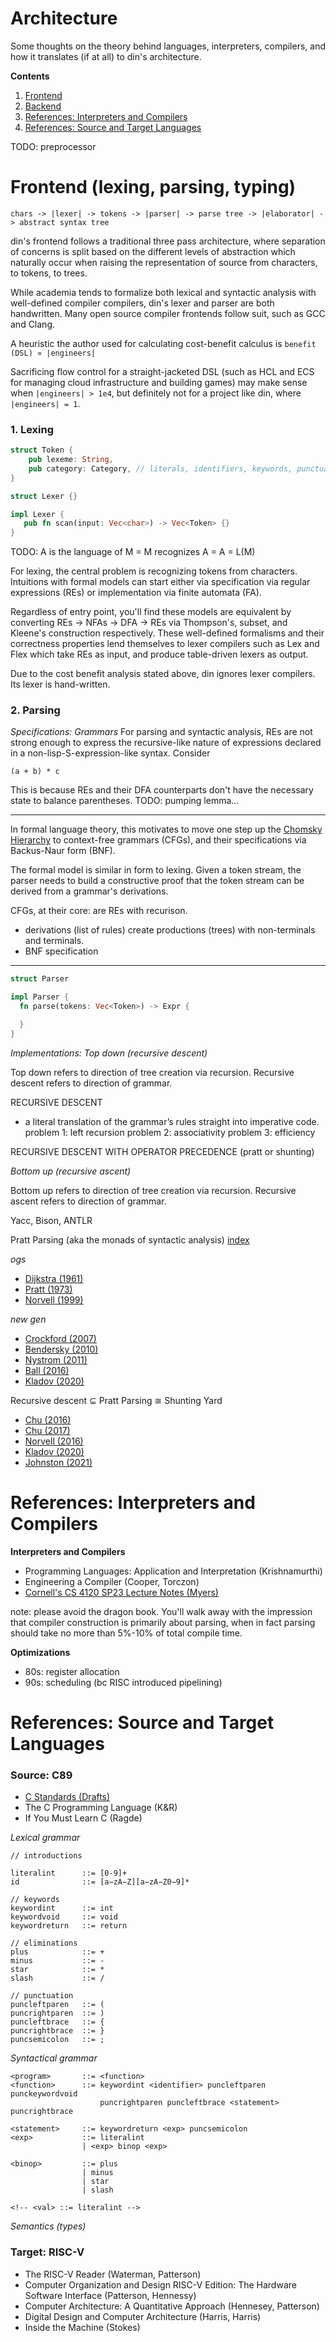 # Architecture
Some thoughts on the theory behind languages, interpreters, compilers, and how
it translates (if at all) to din's architecture.

**Contents**
1. [Frontend](./https://github.com/jeffzh4ng/din/blob/master/ARCHITECTURE.md#frontend-lexing-parsing-typing)
2. [Backend]()
3. [References: Interpreters and Compilers](https://github.com/jeffzh4ng/din/blob/master/ARCHITECTURE.md#references-interpreters-and-compilers)
4. [References: Source and Target Languages](https://github.com/jeffzh4ng/din/blob/master/ARCHITECTURE.md#references-source-and-target-languages)


TODO: preprocessor

# Frontend (lexing, parsing, typing)
```
chars -> |lexer| -> tokens -> |parser| -> parse tree -> |elaborator| -> abstract syntax tree
```

din's frontend follows a traditional three pass architecture, where separation
of concerns is split based on the different levels of abstraction which naturally
occur when raising the representation of source from characters, to tokens, to
trees.

While academia tends to formalize both lexical and syntactic analysis with
well-defined compiler compilers, din's lexer and parser are both handwritten.
Many open source compiler frontends follow suit, such as GCC and Clang.

A heuristic the author used for calculating cost-benefit calculus is `benefit (DSL) ∝ |engineers|`

Sacrificing flow control for a straight-jacketed DSL (such as HCL and ECS for
managing cloud infrastructure and building games) may make sense when
`|engineers| > 1e4`, but definitely not for a project like din, where
`|engineers| = 1`.

### 1. Lexing
```rust
struct Token {
    pub lexeme: String,
    pub category: Category, // literals, identifiers, keywords, punctuation, etc.
}

struct Lexer {}

impl Lexer {
   pub fn scan(input: Vec<char>) -> Vec<Token> {}
}

```

TODO: A is the language of M = M recognizes A = A = L(M)


For lexing, the central problem is recognizing tokens from
characters. Intuitions with formal models can start either via specification via
regular expressions (REs) or implementation via finite automata (FA).

Regardless of entry point, you'll find these models are equivalent by converting
REs -> NFAs -> DFA -> REs via Thompson's, subset, and Kleene's construction
respectively. These well-defined formalisms and their correctness properties lend
themselves to lexer compilers such as Lex and Flex which take REs as input, and
produce table-driven lexers as output.

Due to the cost benefit analysis stated above, din ignores lexer compilers. Its
lexer is hand-written.

### 2. Parsing

*Specifications: Grammars*
For parsing and syntactic analysis, REs are not strong enough to express the
recursive-like nature of expressions declared in a non-lisp-S-expression-like
syntax. Consider

```TODO
(a + b) * c
```

This is because REs and their DFA counterparts don't
have the necessary state to balance parentheses.
TODO: pumping lemma...

---

In formal language theory, this
motivates to move one step up the
[Chomsky Hierarchy](https://en.wikipedia.org/wiki/Chomsky_hierarchy) to
context-free grammars (CFGs), and their specifications via Backus-Naur form (BNF).

The formal model is similar in form to lexing. Given a token stream, the parser
needs to build a constructive proof that the token stream can be derived from
a grammar's derivations.

CFGs, at their core: are REs with recurison.
- derivations (list of rules) create productions (trees) with non-terminals and terminals.
- BNF specification

---

```rust
struct Parser

impl Parser {
  fn parse(tokens: Vec<Token>) -> Expr {

  }
}

```

*Implementations: Top down (recursive descent)*

Top down refers to direction of tree creation via recursion. Recursive descent refers to
direction of grammar.

RECURSIVE DESCENT
- a literal translation of the grammar’s rules straight into imperative code.
problem 1: left recursion
problem 2: associativity
problem 3: efficiency

RECURSIVE DESCENT WITH OPERATOR PRECEDENCE (pratt or shunting)

*Bottom up (recursive ascent)*

Bottom up refers to direction of tree creation via recursion. Recursive ascent refers to
direction of grammar.

Yacc, Bison, ANTLR


Pratt Parsing (aka the monads of syntactic analysis)
[index](https://www.oilshell.org/blog/2017/03/31.html)

*ogs*
- [Dijkstra (1961)](https://ir.cwi.nl/pub/9251/9251D.pdf)
- [Pratt (1973)](https://tdop.github.io/)
- [Norvell (1999)](https://www.engr.mun.ca/%7Etheo/Misc/exp_parsing.htm)

*new gen*
- [Crockford (2007)](https://crockford.com/javascript/tdop/tdop.html)
- [Bendersky (2010)](https://eli.thegreenplace.net/2010/01/02/top-down-operator-precedence-parsing)
- [Nystrom (2011)](https://journal.stuffwithstuff.com/2011/03/19/pratt-parsers-expression-parsing-made-easy/)
- [Ball (2016)](https://edu.anarcho-copy.org/Programming%20Languages/Go/writing%20an%20INTERPRETER%20in%20go.pdf)
- [Kladov (2020)](https://matklad.github.io/2020/04/13/simple-but-powerful-pratt-parsing)

Recursive descent ⊆ Pratt Parsing ≅ Shunting Yard
- [Chu (2016)](https://www.oilshell.org/blog/2016/11/01.html)
- [Chu (2017)](https://www.oilshell.org/blog/2017/03/30.html)
- [Norvell (2016)](https://www.engr.mun.ca/%7Etheo/Misc/pratt_parsing.htm)
- [Kladov (2020)](https://matklad.github.io/2020/04/15/from-pratt-to-dijkstra.html)
- [Johnston (2021)](https://www.abubalay.com/blog/2021/12/31/lr-control-flow)

# References: Interpreters and Compilers
**Interpreters and Compilers**
- Programming Languages: Application and Interpretation (Krishnamurthi)
- Engineering a Compiler (Cooper, Torczon)
- [Cornell's CS 4120 SP23 Lecture Notes (Myers)](https://www.cs.cornell.edu/courses/cs4120/2023sp/notes/)

note: please avoid the dragon book. You'll walk away with the impression that
compiler construction is primarily about parsing, when in fact parsing should
take no more than 5%-10% of total compile time.

**Optimizations**
- 80s: register allocation
- 90s: scheduling (bc RISC introduced pipelining)

# References: Source and Target Languages

### Source: C89
- [C Standards (Drafts)](https://github.com/sys-research/c-standard-drafts)
- The C Programming Language (K&R)
- If You Must Learn C (Ragde)

*Lexical grammar*
```
// introductions

literalint      ::= [0-9]+
id              ::= [a−zA−Z][a−zA−Z0−9]*

// keywords
keywordint      ::= int
keywordvoid     ::= void
keywordreturn   ::= return

// eliminations
plus            ::= +
minus           ::= -
star            ::= *
slash           ::= /

// punctuation
puncleftparen   ::= (
puncrightparen  ::= )
puncleftbrace   ::= {
puncrightbrace  ::= }
puncsemicolon   ::= ;
```

*Syntactical grammar*
```
<program>       ::= <function>
<function>      ::= keywordint <identifier> puncleftparen punckeywordvoid
                    puncrightparen puncleftbrace <statement> puncrightbrace

<statement>     ::= keywordreturn <exp> puncsemicolon
<exp>           ::= literalint
                | <exp> binop <exp>

<binop>         ::= plus
                | minus
                | star
                | slash

<!-- <val> ::= literalint -->
```

*Semantics (types)*






### Target: RISC-V
- The RISC-V Reader (Waterman, Patterson)
- Computer Organization and Design RISC-V Edition: The Hardware Software Interface (Patterson, Hennessy)
- Computer Architecture: A Quantitative Approach (Hennesey, Patterson)
- Digital Design and Computer Architecture (Harris, Harris)
- Inside the Machine (Stokes)